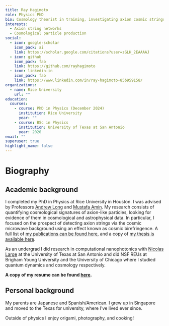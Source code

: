 ```yaml
---
title: Ray Hagimoto
role: Physics PhD
bio: Cosmology theorist in training, investigating axion cosmic strings.
interests:
  - Axion string networks
  - Cosmological particle production
social:
  - icon: google-scholar
    icon_pack: ai
    link: https://scholar.google.com/citations?user=zGLH_2EAAAAJ
  - icon: github
    icon_pack: fab
    link: https://github.com/rayhagimoto
  - icon: linkedin-in
    icon_pack: fab
    link: https://www.linkedin.com/in/ray-hagimoto-85b959158/
organizations:
  - name: Rice University
    url: ""
education:
  courses:
    - course: PhD in Physics (December 2024)
      institution: Rice University
      year: ""
    - course: BSc in Physics
      institution: University of Texas at San Antonio
      year: 2020
email: ""
superuser: true
highlight_name: false
---
```


# Biography

## Academic background

I completed my PhD in Physics at Rice University in Houston. I was advised by Professors [Andrew Long](http://al72.blogs.rice.edu/) and [Mustafa Amin](http://mustafa-amin.com/). My research consists of quantifying cosmological signatures of axion-like particles, looking for evidence of them in cosmological and astrophysical data. In particular, I focused on the prospect of detecting axion strings via the cosmic microwave background using an effect known as cosmic birefringence. A full list of [my publications can be found here](https://inspirehep.net/literature?sort=mostrecent&size=25&page=1&q=find%20a%20ray%20hagimoto), and a copy of [my thesis is available here](https://repository.rice.edu/server/api/core/bitstreams/155c26de-4b32-4017-8e94-346935dd1f8f/content).


As an undergrad I did research in computational nanophotonics with [Nicolas Large](https://sites.google.com/site/acoustoplasmonics/) at the University of Texas at San Antonio and did NSF REUs at Brigham Young University and the University of Chicago where I studied quantum dynamics and cosmology respectively.

**A copy of my resume can be found [here](https://rayhagimoto.github.io/resume/hagimoto-resume.pdf).**



## Personal background

My parents are Japanese and Spanish/American. I grew up in Singapore and moved to the Texas for university, where I've lived ever since.

Outside of physics I enjoy origami, photography, and cooking! 